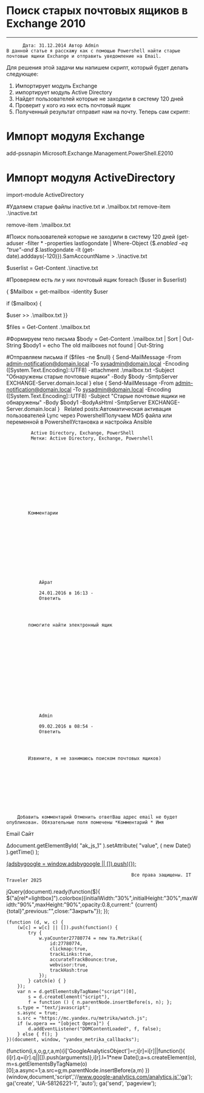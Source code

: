 #                 	Поиск старых почтовых ящиков в Exchange 2010                	  
***            ***

			
            
		
    
	
    	  Дата: 31.12.2014 Автор Admin  
	В данной статье я расскажу как с помощью Powershell найти старые почтовые ящики Exchange и отправить уведомление на Email.
Для решения этой задачи мы напишем скрипт, который будет делать следующее:
1) Импортирует модуль Exchange
2) импортирует модуль Active Directory
3) Найдет пользователей которые не заходили в систему 120 дней
4) Проверит у кого из них есть почтовый ящик
5) Полученный результат отправит нам на почту.
Теперь сам скрипт:
# Импорт модуля Exchange
add-pssnapin Microsoft.Exchange.Management.PowerShell.E2010

# Импорт модуля ActiveDirectory
import-module ActiveDirectory

#Удаляем старые файлы inactive.txt и .\mailbox.txt
remove-item .\inactive.txt

remove-item .\mailbox.txt

#Поиск пользователей которые не заходили в систему 120 дней
(get-aduser -filter * -properties lastlogondate | Where-Object {$_.enabled -eq "true"-and $_.lastlogondate -lt (get-date).adddays(-120)}).SamAccountName &gt; .\inactive.txt

$userlist = Get-Content .\inactive.txt

#Проверяем есть ли у них почтовый ящик
foreach ($user in $userlist)

{
$Mailbox = get-mailbox -identity $user

if ($mailbox) {

$user &gt;&gt; .\mailbox.txt
}}

$files = Get-Content .\mailbox.txt

#Формируем тело письма
$body = Get-Content .\mailbox.txt | Sort |  Out-String
$body1 = echo The old mailboxes not found  |  Out-String

#Отправляем письма
if ($files -ne $null)
{
   Send-MailMessage -From admin-notification@domain.local -To sysadmin@domain.local -Encoding ([System.Text.Encoding]::UTF8) -attachment .\mailbox.txt -Subject "Обнаружены старые почтовые ящики" -Body $body  -SmtpServer EXCHANGE-Server.domain.local
}
else
{
   Send-MailMessage -From admin-notification@domain.local -To sysadmin@domain.local -Encoding ([System.Text.Encoding]::UTF8) -Subject "Cтарые почтовые ящики не обнаружены" -Body $body1 -BodyAsHtml -SmtpServer EXCHANGE-Server.domain.local
}
&nbsp;
Related posts:Автоматическая активация пользователей Lync через PowershellПолучаем MD5 файла или переменной в PowershellУстановка и настройка Ansible
        
             Active Directory, Exchange, PowerShell 
             Метки: Active Directory, Exchange, Powershell  
        
            
        
    
                        
                    
                    
                
        
                
	
    	
        
        	Комментарии
        
		
		 
    
    
        
                    
         
        
            
            
                
                Айрат
                  
                24.01.2016 в 16:13 - 
                Ответить                                
                
            
    
                      
            помогите найти электронный ящик
          
        
        
        
    
    
 
    
    
        
                    
         
        
            
            
                
                Admin
                  
                09.02.2016 в 08:54 - 
                Ответить                                
                
            
    
                      
            Извините, я не занимаюсь поиском почтовых ящиков)
          
        
        
        
    
    
	
    
	
		
		Добавить комментарий Отменить ответВаш адрес email не будет опубликован. Обязательные поля помечены *Комментарий * Имя 
Email 
Сайт 
 
&#916;document.getElementById( "ak_js_1" ).setAttribute( "value", ( new Date() ).getTime() );	
	
<ins class="adsbygoogle"
     style="display:block"
     data-ad-client="ca-pub-1890562251101921"
     data-ad-slot="9117958896"
     data-ad-format="auto">
(adsbygoogle = window.adsbygoogle || []).push({});
			
        
        
		
        
           
    
    
  
	
    
		
        
             
			
                
                    
                                                  Все права защищены. IT Traveler 2025 
                         
                        
																														                    
                    
				
                
                
    
			
		                            
	
	
                
                
			
                
		
        
	
    
jQuery(document).ready(function($){
  $("a[rel*=lightbox]").colorbox({initialWidth:"30%",initialHeight:"30%",maxWidth:"90%",maxHeight:"90%",opacity:0.8,current:" {current}  {total}",previous:"",close:"Закрыть"});
});
  
    (function (d, w, c) {
        (w[c] = w[c] || []).push(function() {
            try {
                w.yaCounter27780774 = new Ya.Metrika({
                    id:27780774,
                    clickmap:true,
                    trackLinks:true,
                    accurateTrackBounce:true,
                    webvisor:true,
                    trackHash:true
                });
            } catch(e) { }
        });
        var n = d.getElementsByTagName("script")[0],
            s = d.createElement("script"),
            f = function () { n.parentNode.insertBefore(s, n); };
        s.type = "text/javascript";
        s.async = true;
        s.src = "https://mc.yandex.ru/metrika/watch.js";
        if (w.opera == "[object Opera]") {
            d.addEventListener("DOMContentLoaded", f, false);
        } else { f(); }
    })(document, window, "yandex_metrika_callbacks");
  (function(i,s,o,g,r,a,m){i['GoogleAnalyticsObject']=r;i[r]=i[r]||function(){
  (i[r].q=i[r].q||[]).push(arguments)},i[r].l=1*new Date();a=s.createElement(o),
  m=s.getElementsByTagName(o)[0];a.async=1;a.src=g;m.parentNode.insertBefore(a,m)
  })(window,document,'script','//www.google-analytics.com/analytics.js','ga');
  ga('create', 'UA-58126221-1', 'auto');
  ga('send', 'pageview');
